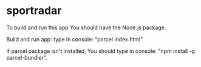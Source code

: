 # sportradar
To build and run this app You should have the Node.js package. 

Build and run app: 
          type in console: "parcel index.html" 
          
If parcel package isn't installed, You should type in console: "npm install -g parcel-bundler".
